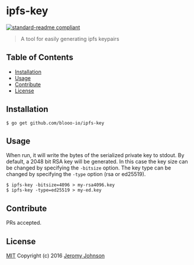 # ipfs-key

[![standard-readme compliant](https://img.shields.io/badge/readme%20style-standard-brightgreen.svg?style=flat-square)](https://github.com/RichardLitt/standard-readme)

> A tool for easily generating ipfs keypairs

## Table of Contents

- [Installation](#installation)
- [Usage](#usage)
- [Contribute](#contribute)
- [License](#license)

## Installation

```
$ go get github.com/blooo-io/ipfs-key
```

## Usage

When run, it will write the bytes of
the serialized private key to stdout. By default, a 2048 bit RSA key will be
generated. In this case the key size can be changed by specifying the `-bitsize`
option. The key type can be changed by specifying the `-type` option (rsa or
ed25519).

```
$ ipfs-key -bitsize=4096 > my-rsa4096.key
$ ipfs-key -type=ed25519 > my-ed.key
```

## Contribute

PRs accepted.

## License

[MIT](LICENSE) Copyright (c) 2016 [Jeromy Johnson](http://github.com/whyrusleeping)
